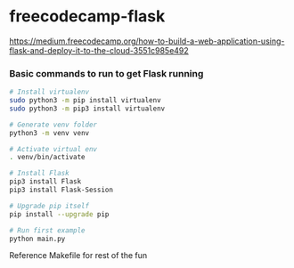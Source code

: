 # freecodecamp-flask
https://medium.freecodecamp.org/how-to-build-a-web-application-using-flask-and-deploy-it-to-the-cloud-3551c985e492

### Basic commands to run to get Flask running

```bash
# Install virtualenv
sudo python3 -m pip install virtualenv
sudo python3 -m pip3 install virtualenv

# Generate venv folder
python3 -m venv venv

# Activate virtual env
. venv/bin/activate

# Install Flask
pip3 install Flask
pip3 install Flask-Session

# Upgrade pip itself
pip install --upgrade pip

# Run first example
python main.py
```

Reference Makefile for rest of the fun

